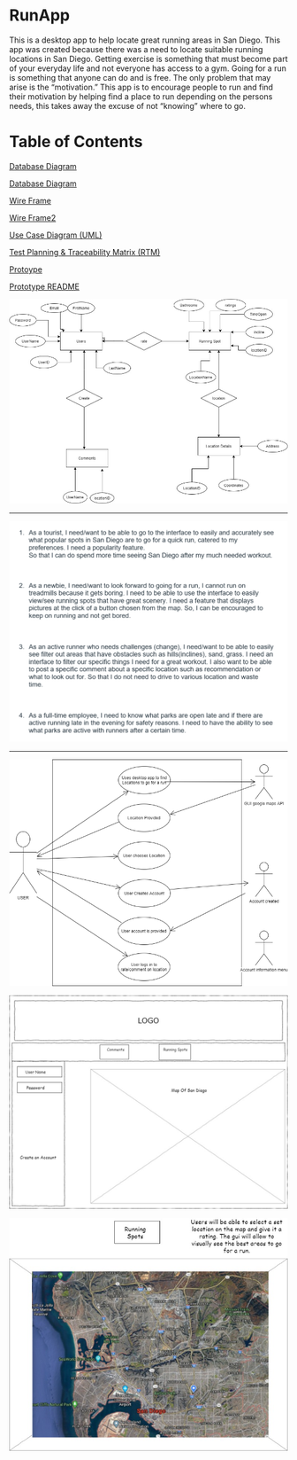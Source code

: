 # RunApp
This is a desktop app to help locate great running areas in San Diego.
This app was created because there was a need to locate suitable running locations in San Diego. Getting exercise is something that must become part of your everyday life and not everyone has access to a gym. Going for a run is something that anyone can do and is free. The only problem that may arise is the “motivation.” This app is to encourage people to run and find their motivation by helping find a place to run depending on the persons needs, this takes away the excuse of not “knowing” where to go.

# Table of Contents


[Database Diagram](https://github.com/topher-chris/RunApp/blob/master/Database%20Diagram.jpg)

[Database Diagram](https://github.com/topher-chris/RunApp/blob/master/User%20Stories.PNG)

[Wire Frame](https://github.com/topher-chris/RunApp/blob/master/WireFrame%20Page-1.jpg)

[Wire Frame2](https://github.com/topher-chris/RunApp/blob/master/WireFram-Page-2.jpg)

[Use Case Diagram (UML)](https://github.com/topher-chris/RunApp/blob/master/Use-Case%20Diagram%20(UML).png)

[Test Planning & Traceability Matrix (RTM)](https://github.com/topher-chris/RunApp/blob/master/Test%20Planning%26RTM.pdf)

[Protoype](https://github.com/topher-chris/RunApp/blob/master/Prototype.html)

[Prototype README](https://github.com/topher-chris/RunApp/blob/master/Prototype%20README)




![alt text](https://github.com/topher-chris/RunApp/blob/master/Database%20Diagram.jpg)
___

![alt text](https://github.com/topher-chris/RunApp/blob/master/User%20Stories.PNG)
___



![alt text](https://github.com/topher-chris/RunApp/blob/master/Use-Case%20Diagram%20(UML).png)



![alt text](https://github.com/topher-chris/RunApp/blob/master/WireFrame%20Page-1.jpg)

![alt text](https://github.com/topher-chris/RunApp/blob/master/WireFram-Page-2.jpg)
